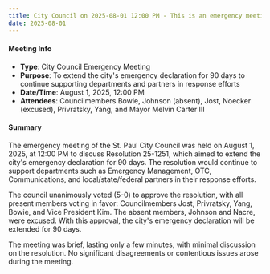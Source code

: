 ```yaml
---
title: City Council on 2025-08-01 12:00 PM - This is an emergency meeting of the City Council.  Councilmembers Bowie, Johnson, Jost, Noecker, Privratsky, and Yang will be participating remotely. The City may experience technical issues during this meeting.
date: 2025-08-01
---
```

#### Meeting Info
* **Type**: City Council Emergency Meeting
* **Purpose**: To extend the city's emergency declaration for 90 days to continue supporting departments and partners in response efforts
* **Date/Time**: August 1, 2025, 12:00 PM
* **Attendees**: Councilmembers Bowie, Johnson (absent), Jost, Noecker (excused), Privratsky, Yang, and Mayor Melvin Carter III

#### Summary
The emergency meeting of the St. Paul City Council was held on August 1, 2025, at 12:00 PM to discuss Resolution 25-1251, which aimed to extend the city's emergency declaration for 90 days. The resolution would continue to support departments such as Emergency Management, OTC, Communications, and local/state/federal partners in their response efforts.

The council unanimously voted (5-0) to approve the resolution, with all present members voting in favor: Councilmembers Jost, Privratsky, Yang, Bowie, and Vice President Kim. The absent members, Johnson and Nacre, were excused. With this approval, the city's emergency declaration will be extended for 90 days.

The meeting was brief, lasting only a few minutes, with minimal discussion on the resolution. No significant disagreements or contentious issues arose during the meeting.

